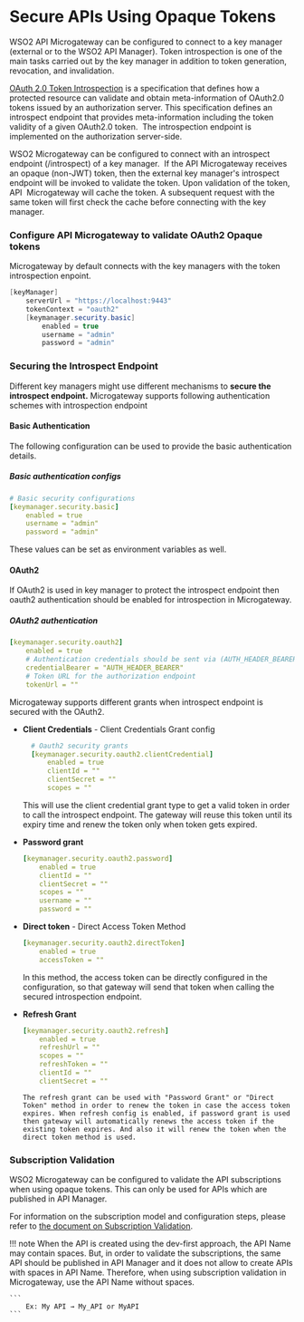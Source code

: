 # Secure APIs Using Opaque Tokens

WSO2 API Microgateway can be configured to connect to a key manager (external or to the WSO2 API Manager). Token introspection is one of the main tasks carried out by the key manager in addition to token generation, revocation, and invalidation.

[OAuth 2.0 Token Introspection](https://tools.ietf.org/html/rfc7662) is a specification that defines how a protected resource can validate and obtain meta-information of OAuth2.0 tokens issued by an authorization server. This specification defines an introspect endpoint that provides meta-information including the token validity of a given OAuth2.0 token.  The introspection endpoint is implemented on the authorization server-side.

WSO2 Microgateway can be configured to connect with an introspect endpoint (/introspect) of a key manager.  If the API Microgateway receives an opaque (non-JWT) token, then the external key manager's introspect endpoint will be invoked to validate the token. Upon validation of the token,  API  Microgateway will cache the token. A subsequent request with the same token will first check the cache before connecting with the key manager.

### Configure API Microgateway to validate OAuth2 Opaque tokens

Microgateway by default connects with the key managers with the token introspection enpoint.

``` java
[keyManager]
    serverUrl = "https://localhost:9443"
    tokenContext = "oauth2"
    [keymanager.security.basic]
        enabled = true
        username = "admin"
        password = "admin"
```

### Securing the Introspect Endpoint

 Different key managers might use different mechanisms to **secure the introspect endpoint.** Microgateway supports following authentication schemes with introspection endpoint

#### Basic Authentication

 The following configuration can be used to provide the basic authentication details.

##### Basic authentication configs

``` yml
# Basic security configurations
[keymanager.security.basic]
    enabled = true
    username = "admin"
    password = "admin"
```

 These values can be set as environment variables as well.

#### OAuth2

 If OAuth2 is used in key manager to protect the introspect endpoint then oauth2 authentication should be enabled for introspection in Microgateway.

##### OAuth2 authentication

``` yml
[keymanager.security.oauth2]
    enabled = true
    # Authentication credentials should be sent via (AUTH_HEADER_BEARER/POST_BODY_BEARER/NO_BEARER)?
    credentialBearer = "AUTH_HEADER_BEARER"
    # Token URL for the authorization endpoint
    tokenUrl = ""
```

 Microgateway supports different grants when introspect endpoint is secured with the OAuth2.

 - **Client Credentials** - Client Credentials Grant config

      ``` yml
        # Oauth2 security grants
        [keymanager.security.oauth2.clientCredential]
            enabled = true
            clientId = ""
            clientSecret = ""
            scopes = ""
      ```

      This will use the client credential grant type to get a valid token in order to call the introspect endpoint. The gateway will reuse this token until its expiry time and renew the token only when token gets expired.

 - **Password grant**

    ``` yml
    [keymanager.security.oauth2.password]
        enabled = true
        clientId = ""
        clientSecret = ""
        scopes = ""
        username = ""
        password = ""
    ```

- **Direct token**  - Direct Access Token Method

    ``` yml
    [keymanager.security.oauth2.directToken]
        enabled = true
        accessToken = ""
    ```

     In this method, the access token can be directly configured in the configuration, so that gateway will send that token when calling the secured introspection endpoint.

- **Refresh Grant**

    ``` yml
    [keymanager.security.oauth2.refresh]
        enabled = true
        refreshUrl = ""
        scopes = ""
        refreshToken = ""
        clientId = ""
        clientSecret = ""
    ```

      The refresh grant can be used with "Password Grant" or "Direct Token" method in order to renew the token in case the access token expires. When refresh config is enabled, if password grant is used then gateway will automatically renews the access token if the existing token expires. And also it will renew the token when the direct token method is used.

### Subscription Validation

WSO2 Microgateway can be configured to validate the API subscriptions when using opaque tokens. This can only be used for APIs which are published in API Manager.

For information on the subscription model and configuration steps, please refer to [the document on Subscription Validation]({{base_url}}/how-tos/security/api-authorization/subscription-validation/).

!!! note
    When the API is created using the dev-first approach, the API Name may contain spaces. But, in order to validate the subscriptions, the same API should be published in API Manager and it does not allow to create APIs with spaces in API Name. Therefore, when using subscription validation in Microgateway, use the API Name without spaces.

    ```
        Ex: My API → My_API or MyAPI
    ```
